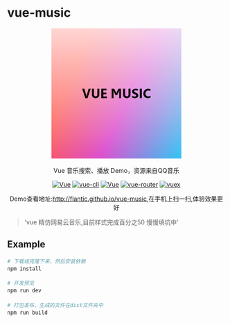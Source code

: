 # vue-music
<p align="center"><a href="http://flantic.github.io/vue-music/" target="_blank"><img width="300"src="https://github.com/Sioxas/GitImage/raw/master/Apple_Music_Blur.png"></a></p>
<p align="center">Vue 音乐搜索、播放 Demo，资源来自QQ音乐</p>
<p align="center">
  <a href="http://sioxas.github.io/"><img src="https://img.shields.io/travis/rust-lang/rust.svg" alt="Vue"></a>
  <a href="https://github.com/vuejs/vue-cli"><img src="https://img.shields.io/badge/vue--cli-v2.8.1-blue.svg" alt="vue-cli"></a>
  <a href="https://github.com/vuejs/vue"><img src="https://img.shields.io/badge/vue-v2.1.0-blue.svg" alt="Vue"></a>
  <!--<a href="https://github.com/pagekit/vue-resource"><img src="https://img.shields.io/badge/vue--resource-v1.0.3-blue.svg" alt="vue-resource"></a>-->
  <a href="https://github.com/vuejs/vue-router"><img src="https://img.shields.io/badge/vue--router-v2.2.0-blue.svg" alt="vue-router"></a>
  <a href="https://github.com/vuejs/vuex"><img src="https://img.shields.io/badge/vuex-v2.3.1-blue.svg" alt="vuex"></a>
  <!--<a href="https://github.com/surmon-china/vue-awesome-swiper"><img src="https://img.shields.io/badge/vue--awesome--swiper-v2.2.6-blue.svg" alt="vue-awesome-swiper"></a>-->
  <!--<a href="https://github.com/Reactive-Extensions/RxJS"><img src="https://img.shields.io/badge/rxjs-v5.0.2-blue.svg" alt="rxjs"></a>-->
  <!--<a href="https://github.com/hilongjw/vue-lazyload"><img src="https://img.shields.io/badge/vue--lazyload-v1.0.0--rc7-yellow.svg" alt="vue-lazyload"></a>-->
</p>
<p align="center">Demo查看地址:<a href="flantic.github.io/vue-music/">http://flantic.github.io/vue-music</a>,在手机上扫一扫,体验效果更好</p>
<!--<p align="center"><a href="http://flantic.github.io/vue-music"><img src="http://ww2.sinaimg.cn/large/6ee3e8b3gw1f9xjboxz2tj205i05fjrm.jpg" alt="vue-music"></a></p>-->

> 'vue 精仿网易云音乐,目前样式完成百分之50 慢慢填坑中'

## Example
``` bash
# 下载或克隆下来，然后安装依赖
npm install

# 开发预览
npm run dev

# 打包发布，生成的文件在dist文件夹中
npm run build
```

